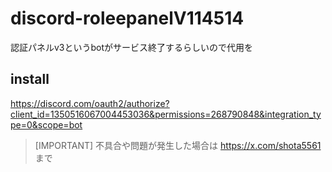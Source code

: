 # discord-roleepanelV114514
認証パネルv3というbotがサービス終了するらしいので代用を

## install

https://discord.com/oauth2/authorize?client_id=1350516067004453036&permissions=268790848&integration_type=0&scope=bot

>[IMPORTANT]
>不具合や問題が発生した場合は
>https://x.com/shota5561 まで
